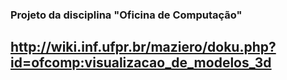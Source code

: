 ### Projeto da disciplina "Oficina de Computação"

## http://wiki.inf.ufpr.br/maziero/doku.php?id=ofcomp:visualizacao_de_modelos_3d ###
